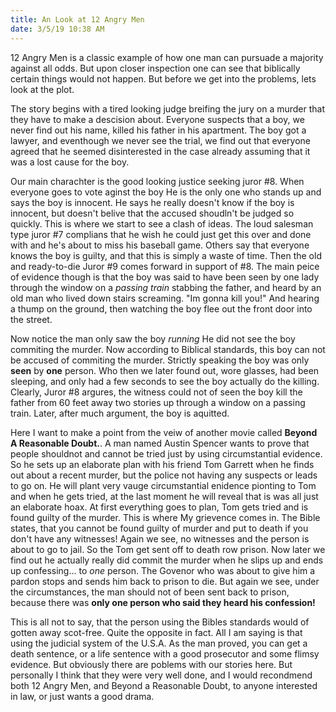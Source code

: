 ```yaml
---
title: An Look at 12 Angry Men
date: 3/5/19 10:38 AM
---
```


12  Angry Men is a classic example of how one man can pursuade a majority against all odds. But upon closer inspection one can see that biblically certain things would not happen. But before we get into the problems, lets look at the plot.

The story begins with a tired looking judge breifing the jury on a murder that they have to make a descision about. Everyone suspects that a boy, we never find out his name, killed his father in his apartment. The boy got a lawyer, and eventhough we never see the trial, we find out that everyone agreed that he seemed disinterested in the case already assuming that it was a lost cause for the boy.

Our main charachter is the good looking justice seeking juror #8. When everyone goes to vote aginst the boy He is the only one who stands up and says the boy is innocent. He says he really doesn't know if the boy is innocent, but doesn't belive that the accused shoudln't be judged so quickly. This is where we start to see a clash of ideas. The loud salesman type juror #7 complians that he wish he could just get this over and done with and he's about to miss his baseball game. Others say that everyone knows the boy is guilty, and that this is simply a waste of time. Then the old and ready-to-die Juror #9 comes forward in support of #8. The main peice of evidence though is that the boy was said to have been seen by one lady through the window on a *passing train* stabbing the father, and heard by an old  man who lived down stairs screaming. "Im gonna kill you!" And hearing a thump on the ground, then watching the boy flee out the front door into the street.

Now notice the man only saw the boy *running* He did not see the boy commiting the murder. Now according to Biblical standards, this boy can not be accused of commiting the murder. Strictly speaking the boy was only **seen** by **one** person. Who then we later found out, wore glasses, had been sleeping, and only had a few seconds to see the boy actually do the killing. Clearly, Juror #8 argures, the witness could not of seen the boy kill the father from 60 feet away two stories up through a window on a passing train. Later, after much argument, the boy is aquitted.

Here I want to make a point from the veiw of another movie called **Beyond A Reasonable Doubt.**.
A man named Austin Spencer wants to prove that people shouldnot and cannot be tried just by using circumstantial evidence. So he sets up an elaborate plan with his friend Tom Garrett when he finds out about a recent murder, but the police not having any suspects or leads to go on.  He will plant very vauge circumstantial enidence pionting to Tom and when he gets tried, at the last moment he will reveal that is was all just an elaborate hoax. At first everything goes to plan, Tom gets tried and is found guilty of the murder. This is where My grievence comes in. The Bible states, that you cannot be found guilty of murder and put to death if you don't have any witnesses! Again we see, no witnesses and the person is about to go to jail. So the Tom get sent off to death row prison. Now later we find out he actually really did commit the murder when he slips up and ends up confessing... to *one* person. The Govenor who was about to give him a pardon stops and sends him back to prison to die. But again we see, under the circumstances, the man should not of been sent back to prison, because there was **only one person who said they heard his confession!** 

This is all not to say, that the person using the Bibles standards would of gotten away scot-free. Quite the opposite in fact. All I am saying is that using the judicial system of the U.S.A. As the man proved, you can get a death sentence, or a life sentence with a good prosecutor and some flimsy evidence. But obviously there are poblems with our stories here. But personally I think that they were very well done, and I would recondmend both 12 Angry Men, and Beyond a Reasonable Doubt, to anyone interested in law, or just wants a good drama.
